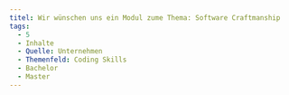 ```yaml
---
titel: Wir wünschen uns ein Modul zume Thema: Software Craftmanship
tags:
  - 5
  - Inhalte
  - Quelle: Unternehmen
  - Themenfeld: Coding Skills
  - Bachelor
  - Master
---
```

